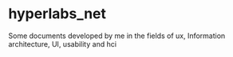 hyperlabs_net
=============

Some documents developed by me in the fields of ux, Information architecture, UI, usability and hci